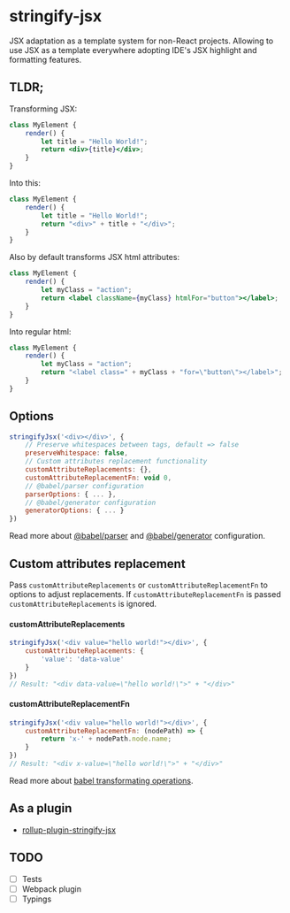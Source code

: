 # stringify-jsx
JSX adaptation as a template system for non-React projects. Allowing to use JSX as a template everywhere adopting IDE's JSX highlight and formatting features.

## TLDR;
Transforming JSX:
```jsx harmony
class MyElement {
    render() {
        let title = "Hello World!";
        return <div>{title}</div>;
    }
}
```
Into this:
```js
class MyElement {
    render() {
        let title = "Hello World!";
        return "<div>" + title + "</div>";
    }
}
```

Also by default transforms JSX html attributes:
```jsx harmony
class MyElement {
    render() {
        let myClass = "action";
        return <label className={myClass} htmlFor="button"></label>;
    }
}
```
Into regular html:
```js
class MyElement {
    render() {
        let myClass = "action";
        return "<label class=" + myClass + "for=\"button\"></label>";
    }
}
```

## Options
```js
stringifyJsx('<div></div>', {
    // Preserve whitespaces between tags, default => false
    preserveWhitespace: false,
    // Custom attributes replacement functionality 
    customAttributeReplacements: {},
    customAttributeReplacementFn: void 0,
    // @babel/parser configuration
    parserOptions: { ... },
    // @babel/generator configuration
    generatorOptions: { ... }
})
```
Read more about [@babel/parser](https://babeljs.io/docs/en/babel-parser#options) and [@babel/generator](https://babeljs.io/docs/en/babel-generator#options) configuration.

## Custom attributes replacement
Pass ``customAttributeReplacements`` or ``customAttributeReplacementFn`` to options to adjust replacements. If ``customAttributeReplacementFn`` is passed ``customAttributeReplacements`` is ignored.

#### customAttributeReplacements
```js
stringifyJsx('<div value="hello world!"></div>', {
    customAttributeReplacements: {
        'value': 'data-value'
    }
})
// Result: "<div data-value=\"hello world!\">" + "</div>"
```

#### customAttributeReplacementFn
```js
stringifyJsx('<div value="hello world!"></div>', {
    customAttributeReplacementFn: (nodePath) => {
        return 'x-' + nodePath.node.name;
    }
})
// Result: "<div x-value=\"hello world!\">" + "</div>"
```
Read more about [babel transformating operations](https://github.com/jamiebuilds/babel-handbook/blob/master/translations/en/plugin-handbook.md#transformation-operations).

## As a plugin
* [rollup-plugin-stringify-jsx](https://github.com/TargetTaiga/rollup-plugin-stringify-jsx)

## TODO
- [ ] Tests
- [ ] Webpack plugin
- [ ] Typings
